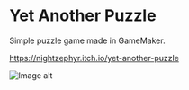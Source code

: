 # Yet Another Puzzle

Simple puzzle game made in GameMaker.

https://nightzephyr.itch.io/yet-another-puzzle

![Image alt](https://img.itch.zone/aW1nLzEwNDI2MDI0LnBuZw==/original/UuIguc.png)
